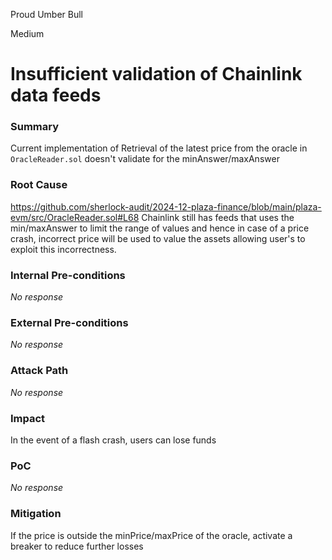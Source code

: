 Proud Umber Bull

Medium

# Insufficient validation of Chainlink data feeds

### Summary

Current implementation of Retrieval of the latest price from the oracle in `OracleReader.sol` doesn't validate for the minAnswer/maxAnswer

### Root Cause

https://github.com/sherlock-audit/2024-12-plaza-finance/blob/main/plaza-evm/src/OracleReader.sol#L68
Chainlink still has feeds that uses the min/maxAnswer to limit the range of values and hence in case of a price crash, incorrect price will be used to value the assets allowing user's to exploit this incorrectness.

### Internal Pre-conditions

_No response_

### External Pre-conditions

_No response_

### Attack Path

_No response_

### Impact

In the event of a flash crash, users can lose funds

### PoC

_No response_

### Mitigation

If the price is outside the minPrice/maxPrice of the oracle, activate a breaker to reduce further losses